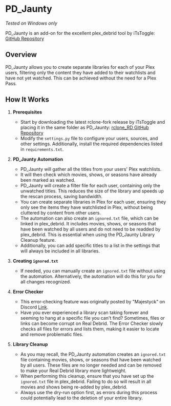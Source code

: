 # PD_Jaunty
*Tested on Windows only*

PD_Jaunty is an add-on for the excellent plex_debrid tool by iTsToggle:
[GitHub Repository](https://github.com/itsToggle/plex_debrid)

## Overview
PD_Jaunty allows you to create separate libraries for each of your Plex users, filtering only the content they have added to their watchlists and have not yet watched. This can be achieved without the need for a Plex Pass.

## How It Works
1. **Prerequisites**
   - Start by downloading the latest rclone-fork release by iTsToggle and placing it in the same folder as PD_Jaunty:
     [rclone_RD GitHub Repository](https://github.com/itsToggle/rclone_RD#windows)
   - Modify the `settings.py` file to configure your users, sources, and other settings. Additionally, install the required dependencies listed in `requirements.txt`.

2. **PD_Jaunty Automation**
   - PD_Jaunty will gather all the titles from your users' Plex watchlists.
   - It will then check which movies, shows, or seasons have already been marked as watched.
   - PD_Jaunty will create a filter file for each user, containing only the unwatched titles. This reduces the size of the library and speeds up the rescan process, saving bandwidth.
   - You can create separate libraries in Plex for each user, ensuring they only see the items they have watchlisted in Plex, without being cluttered by content from other users.
   - The automation can also create an `ignored.txt` file, which can be linked in plex_debrid. It includes movies, shows, or seasons that have been watched by all users and do not need to be readded by plex_debrid. This is essential when using the PD_Jaunty Library Cleanup feature.
   - Additionally, you can add specific titles to a list in the settings that will always be included in all libraries.

3. **Creating `ignored.txt`**
   - If needed, you can manually create an `ignored.txt` file without using the automation. Alternatively, the automation will do this for you for all changes recognized.

4. **Error Checker**
   - This error-checking feature was originally posted by "Majestyck" on Discord [Link](https://discord.com/channels/1021692389368283158/1155806221408931881/1156150014096191528).
   - Have you ever experienced a library scan taking forever and seeming to hang at a specific file you can't find? Sometimes, files or links can become corrupt on Real Debrid. The Error Checker slowly checks all files for errors and lists them, making it easier to locate and remove problematic files.

5. **Library Cleanup**
   - As you may recall, the PD_Jaunty automation creates an `ignored.txt` file containing movies, shows, or seasons that have been watched by all users. These files are no longer needed and can be removed to make your Real Debrid library more lightweight.
   - When performing this cleanup, ensure that you have set up the `ignored.txt` file in plex_debrid. Failing to do so will result in all movies and shows being re-added by plex_debrid.
   - Always use the dry-run option first, as errors during this process could potentially lead to the deletion of your entire library.
